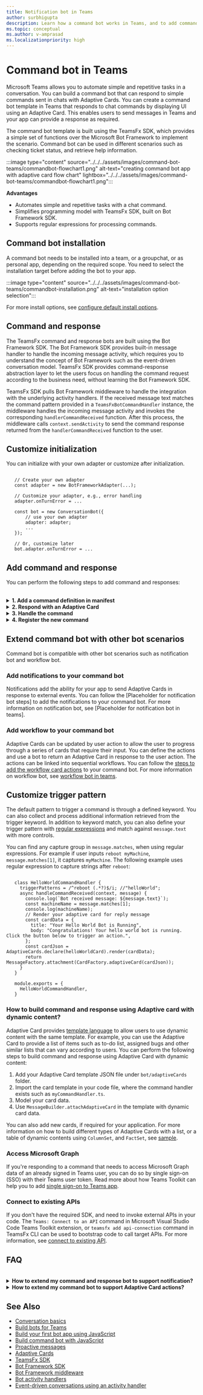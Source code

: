 ```yaml
---
title: Notification bot in Teams
author: surbhigupta
description: Learn how a command bot works in Teams, and to add command and responses.
ms.topic: conceptual
ms.author: v-amprasad
ms.localizationpriority: high
---
```


# Command bot in Teams

Microsoft Teams allows you to automate simple and repetitive tasks in a conversation. You can build a command bot that can respond to simple commands sent in chats with Adaptive Cards. You can create a command bot template in Teams that responds to chat commands by displaying UI using an Adaptive Card. This enables users to send messages in Teams and your app can provide a response as required.

The command bot template is built using the TeamsFx SDK, which provides a simple set of functions over the Microsoft Bot Framework to implement the scenario. Command bot can be used in different scenarios such as checking ticket status, and retrieve help information.

:::image type="content" source="../../../assets/images/command-bot-teams/commandbot-flowchart1.png" alt-text="creating command bot app with adaptive card flow chart" lightbox="../../../assets/images/command-bot-teams/commandbot-flowchart1.png":::

**Advantages**

* Automates simple and repetitive tasks with a chat command.
* Simplifies programming model with TeamsFx SDK, built on Bot Framework SDK.
* Supports regular expressions for processing commands.

## Command bot installation

A command bot needs to be installed into a team, or a groupchat, or as personal app, depending on the required scope. You need to select the installation target before adding the bot to your app.

:::image type="content" source="../../../assets/images/command-bot-teams/commandbot-installation.png" alt-text="installation option selection":::

For more install options, see [configure default install options](../../../concepts/deploy-and-publish/apps-publish-overview.md#configure-default-install-options).

## Command and response

The TeamsFx command and response bots are built using the Bot Framework SDK. The Bot Framework SDK provides built-in message handler to handle the incoming message activity, which requires you to understand the concept of Bot Framework such as the event-driven conversation model. TeamsFx SDK provides command-response abstraction layer to let the users focus on handling the command request according to the business need, without learning the Bot Framework SDK.

TeamsFx SDK pulls Bot Framework middleware to handle the integration with the underlying activity handlers. If the received message text matches the command pattern provided in a `TeamsFxBotCommandHandler` instance, the middleware handles the incoming message activity and invokes the corresponding `handlerCommandReceived` function. After this process, the middleware calls `context.sendActivity` to send the command response returned from the `handlerCommandReceived` function to the user.

## Customize initialization

You can initialize with your own adapter or customize after initialization.

```js(ts)

   // Create your own adapter
   const adapter = new BotFrameworkAdapter(...);

   // Customize your adapter, e.g., error handling
   adapter.onTurnError = ...

   const bot = new ConversationBot({
       // use your own adapter
       adapter: adapter;
       ...
   });

   // Or, customize later
   bot.adapter.onTurnError = ...

```

## Add command and response

You can perform the following steps to add command and responses:

<br>

<details>

<summary><b>1. Add a command definition in manifest</b></summary>

You can edit the manifest template file `templates\appPackage\manifest.template.json` to include:

* The command title that user types in the message compose area to trigger the command.
* The description for the command.

  :::image type="content" source="../../../assets/images/command-bot-teams/commandbot-add-command-definition.png" alt-text="add a command definition in manifest code sample" lightbox="../../../assets/images/command-bot-teams/commandbot-add-command-definition.png":::

<br>
</details>

<details>

<summary><b>2. Respond with an Adaptive Card</b></summary>

You can build your response data in text format, or perform the following steps to use an Adaptive Card to apply rich content in Teams:

* Prepare your Adaptive Card content in a JSON file such as `myCard.json` under the `bot/adaptiveCards` folder. Following is a sample Adaptive Card with JSON payload:

  ```JSON
        {
            "type": "AdaptiveCard",
            "body": [
            {
                "type": "TextBlock",
                "size": "Medium",
                "weight": "Bolder",
                "text": "Your Hello World Bot is Running"
            },
            {
                "type": "TextBlock",
                "text": "Congratulations! Your hello world bot is running. Click the documentation below to learn more about Bots and the Teams Toolkit.",
                "wrap": true
            }
            ],
            "actions": [
            {
                "type": "Action.OpenUrl",
                "title": "Bot Framework Docs",
                "url": "https://docs.microsoft.com/en-us/azure/bot-service/?view=azure-bot-service-4.0"
            },
            {
                "type": "Action.OpenUrl",
                "title": "Teams Toolkit Docs",
                "url": "https://aka.ms/teamsfx-docs"
            }
            ],
            "$schema": "http://adaptivecards.io/schemas/adaptive-card.json",
            "version": "1.4"
        }
  ```

* Import your card content into your code file where your command handler exists: `import myCard from "./adaptiveCards/myCard.json"`.

* In your `handleCommandReceived` API, use `MessageBuilder.attachAdaptiveCardWithoutData` or `MessageBuilder.attachAdaptiveCard` to build a bot message activity with the Adaptive Card and return the message `return MessageBuilder.attachAdaptiveCardWithoutData(myCard);`.

For more information on how to build command and response using Adaptive Card with dynamic content, see this [section](#how-to-build-command-and-response-using-adaptive-card-with-dynamic-content).

<br>

</details>

<details>

<summary><b>3. Handle the command</b></summary>

To handle the command, perform the following steps:

1. Add a TypeScript or JavaScript file such as `xxxCommandHandler.ts` under `bot/src` to handle your bot command, and include the following sample code to get started:

   ```TypeScript
      import { Activity, TurnContext } from "botbuilder";
      import { CommandMessage, TeamsFxBotCommandHandler, TriggerPatterns } from "@microsoft/teamsfx";
      import { MessageBuilder } from "@microsoft/teamsfx";

      export class xxxCommandHandler implements TeamsFxBotCommandHandler {
          triggerPatterns: TriggerPatterns = "<string or RegExp pattern to trigger the command>";

          async handleCommandReceived(
             context: TurnContext,
             message: CommandMessage
          ): Promise<string | Partial<Activity>> {
             // verify the command arguments which are received from the client if needed.
             console.log(`Bot received message: ${message.text}`);

             // do something to process your command and return message activity as the response.
             // You can leverage `MessageBuilder` utilities from the `@microsoft/teamsfx` SDK 
             // to facilitate building message with cards supported in Teams.
         }    
       }

   ```

1. Provide the `triggerPatterns` that can trigger the command handler. It's the command name defined in your manifest, or you can use `RegExp` to handle a complex command such as with some options in the command message.

1. You can implement `handleCommandReceived` to handle the command and return a response that is used to notify the users:

   * If needed you can retrieve useful information for the conversation from the `context` parameter.

   * If needed parse command input:

     * `message.text`: Use the input message.
     * `message.matches`: Use the capture groups, if you use the `RegExp` for `triggerPatterns` to trigger the command.

<br>

</details>

<details>

<summary><b>4. Register the new command</b></summary>

Open `bot\src\internal\initialize.ts` and update the call to `ConversationBot` constructor to include your newly added command handlers.

 ```TypeScript
       export const commandBot = new ConversationBot({
           // The bot id and password to create BotFrameworkAdapter.
           // See https://aka.ms/about-bot-adapter to learn more about adapters.
           adapterConfig: {
              appId: process.env.BOT_ID,
              appPassword: process.env.BOT_PASSWORD,
           },
           command: {
               enabled: true,
               commands: [ new HelloWorldCommandHandler(), new xxxCommandHandler() ],
           },
      });
 ```

Additionally, you can use `registerCommand`, or `registerCommands` API from your `ConversationBot` instance to incrementally add your command(s) to a command bot.

```
    // register a single command
    commandBot.command.registerCommand(new xxxCommandHandler());

    // register a set of commands
    commandBot.command.registerCommands([
        new xxxCommandHandler(),
        new yyyCommandHandler()
    ]);
```

By completing the steps of adding a new command and response into your bot app, you can press F5 to debug locally with the command-response bot. Otherwise you can provision and deploy commands to deploy the change to Azure.
<br>

</details>

## Extend command bot with other bot scenarios

Command bot is compatible with other bot scenarios such as notification bot and workflow bot.

### Add notifications to your command bot

Notifications add the ability for your app to send Adaptive Cards in response to external events. You can follow the [Placeholder for notification bot steps] to add the notifications to your command bot. For more information on notification bot, see [Placeholder for notification bot in teams].

### Add workflow to your command bot

Adaptive Cards can be updated by user action to allow the user to progress through a series of cards that require their input. You can define the actions and use a bot to return an Adaptive Card in response to the user action. The actions can be linked into sequential workflows. You can follow the [steps to add the workflow card actions](workflow-bot-in-teams.md#add-card-actions) to your command bot. For more information on workflow bot, see [workflow bot in teams](workflow-bot-in-teams.md).

## Customize trigger pattern

The default pattern to trigger a command is through a defined keyword. You can also collect and process additional information retrieved from the trigger keyword. In addition to keyword match, you can also define your trigger pattern with [regular expressions](https://regex101.com/) and match against `message.text` with more controls.

You can find any capture group in `message.matches`, when using regular expressions. For example if user inputs `reboot myMachine`, `message.matches[1]`, it captures `myMachine`. The following example uses regular expression to capture strings after `reboot`:

```

   class HelloWorldCommandHandler {
     triggerPatterns = /^reboot (.*?)$/i; //"helloWorld";
     async handleCommandReceived(context, message) {
       console.log(`Bot received message: ${message.text}`);
       const machineName = message.matches[1];
       console.log(machineName);
       // Render your adaptive card for reply message
       const cardData = {
         title: "Your Hello World Bot is Running",
         body: "Congratulations! Your hello world bot is running. Click the button below to trigger an action.",
       };
       const cardJson = AdaptiveCards.declare(helloWorldCard).render(cardData);
       return MessageFactory.attachment(CardFactory.adaptiveCard(cardJson));
     }
   }

   module.exports = {
     HelloWorldCommandHandler,
   }

```

### How to build command and response using Adaptive card with dynamic content?

Adaptive Card provides [template language](/adaptive-cards/templating/) to allow users to use dynamic content with the same template. For example, you can use the Adaptive Card to provide a list of items such as to-do list, assigned bugs and other similar lists that can vary according to users. You can perform the following steps to build command and response using Adaptive Card with dynamic content:

1. Add your Adaptive Card template JSON file under `bot/adaptiveCards` folder.
1. Import the card template in your code file, where the command handler exists such as `myCommandHandler.ts`.
1. Model your card data.
1. Use `MessageBuilder.attachAdaptiveCard` in the template with dynamic card data.

You can also add new cards, if required for your application. For more information on how to build different types of Adaptive Cards with a list, or a table of dynamic contents using `ColumnSet`, and `FactSet`, see [sample](https://github.com/OfficeDev/TeamsFx-Samples/tree/ga/adaptive-card-notification).

### Access Microsoft Graph

If you're responding to a command that needs to access Microsoft Graph data of an already signed in Teams user, you can do so by single sign-on (SSO) with their Teams user token. Read more about how Teams Toolkit can help you to add [single sign-on to Teams app](../../../toolkit/add-single-sign-on.md).

### Connect to existing APIs

If you don't have the required SDK, and need to invoke external APIs in your code. The `Teams: Connect to an API` command in Microsoft Visual Studio Code Teams Toolkit extension, or `teamsfx add api-connection` command in TeamsFx CLI can be used to bootstrap code to call target APIs. For more information, see [connect to existing API](../../../toolkit/add-API-connection.md).

## FAQ

<br>

<details>

<summary><b>How to extend my command and response bot to support notification?</b></summary>

Perform the following steps to extend your notification bot to support command and response:

1. Open file `bot\src\internal\initialize.ts(js)`, update your `conversationBot` initialization to enable command and response:

   :::image type="content" source="../../../assets/images/command-bot-teams/commandbot-support-command-response.png" alt-text="extend command and response to support notification":::

1. Follow the [instructions](https://github.com/OfficeDev/TeamsFx/wiki/Send-notification-to-Teams#notify) to send notification to the bot installation target such as personal, or a groupchat or channel. You can add the following sample code in `bot\src\index.ts(js)` to include a sample notification triggered by HTTP request:

   ```ts(js)
      server.post("/api/notification", async (req, res) => {
        for (const target of await commandBot.notification.installations()) {
          await target.sendMessage("This is a sample notification message");
        }

        res.json({});
      });
    
   ```

1. You need to uninstall your previous bot from Teams, and select F5 to start your application.

1. You can now send a notification to the bot installation targets such as personal, or  groupchat, or channel to send HTTP POST request to the target URL `https://localhost:3978/api/notification`.

<br>

</details>

<details>

<summary><b>How to extend my command bot to support Adaptive Card actions?</b></summary>

For more information on how to add Adaptive Card actions to command bot, see [add card actions](workflow-bot-in-teams.md#add-card-actions).

<br>

</details>

## See Also

* [Conversation basics](conversation-basics.md)
* [Build bots for Teams](../../what-are-bots.md)
* [Build your first bot app using JavaScript](../../../sbs-gs-bot.yml)
* [Build command bot with JavaScript](../../../sbs-gs-commandbot.yml)
* [Proactive messages](send-proactive-messages.md)
* [Adaptive Cards](../../../task-modules-and-cards/cards/cards-reference.md#adaptive-card)
* [TeamsFx SDK](../../../toolkit/TeamsFx-SDK.md)
* [Bot Framework SDK](/azure/bot-service/bot-builder-basics)
* [Bot Framework middleware](/azure/bot-service/bot-builder-concept-middleware)
* [Bot activity handlers](../../bot-basics.md)
* [Event-driven conversations using an activity handler](/microsoftteams/platform/bots/bot-basics?branch=pr-en-us-7494&tabs=csharp#teams-activity-handlers)
